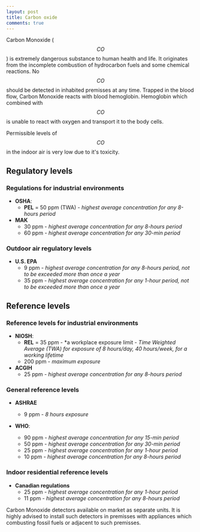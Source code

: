 ```yaml
---
layout: post
title: Carbon oxide
comments: true
---
```


Carbon Monoxide ( $$CO$$ ) is extremely dangerous substance to human health and life. It originates from the incomplete combustion of hydrocarbon fuels and some chemical reactions.
No $$CO$$ should be detected in inhabited premisses at any time. Trapped in the blood flow, Carbon Monoxide reacts with blood hemoglobin. Hemoglobin which combined with $$CO$$ is unable to react with oxygen and transport it to the body cells.

Permissible levels of $$CO$$ in the indoor air is very low due to it's toxicity.

## Regulatory levels

### Regulations for industrial environments

- **OSHA**:
  - **PEL** = 50 ppm (TWA) - *highest average concentration for any 8-hours period*
- **MAK**
  - 30 ppm - *highest average concentration for any 8-hours period*
  - 60 ppm - *highest average concentration for any 30-min period*

### Outdoor air regulatory levels

- **U.S. EPA**
  - 9 ppm - *highest average concentration for any 8-hours period, not to be exceeded more than once a year*
  - 35 ppm - *highest average concentration for any 1-hour period, not to be exceeded more than once a year*

## Reference levels

### Reference levels for industrial environments

- **NIOSH**:
  - **REL** = 35 ppm - *a workplace exposure limit - *Time Weighted Average (TWA) for exposure of 8 hours/day, 40 hours/week, for a working lifetime*
  - 200 ppm - *maximum exposure*
- **ACGIH**
  - 25 ppm - *highest average concentration for any 8-hours period*

### General reference levels

- **ASHRAE**
  - 9 ppm - *8 hours exposure*

- **WHO**:
  - 90 ppm - *highest average concentration for any 15-min period*
  - 50 ppm - *highest average concentration for any 30-min period*
  - 25 ppm - *highest average concentration for any 1-hour period*
  - 10 ppm - *highest average concentration for any 8-hours period*

### Indoor residential reference levels

- **Canadian regulations**
  - 25 ppm - *highest average concentration for any 1-hour period*
  - 11 ppm - *highest average concentration for any 8-hours period*

Carbon Monoxide detectors available on market as separate units. It is highly advised to install such detectors in premisses with appliances which combusting fossil fuels or adjacent to such premisses.
